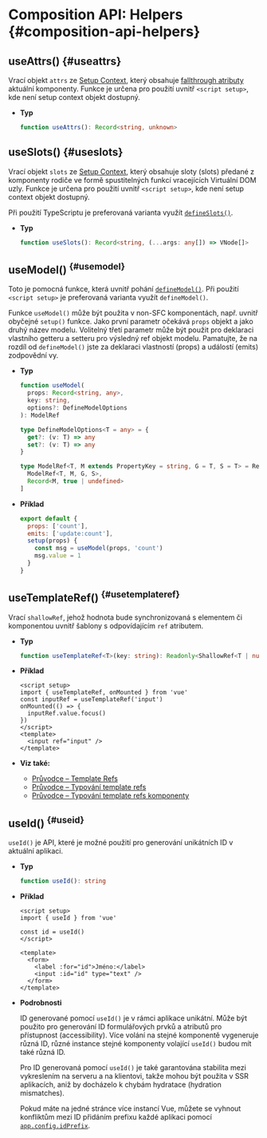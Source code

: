 # Composition API: Helpers {#composition-api-helpers}

## useAttrs() {#useattrs}

Vrací objekt `attrs` ze [Setup Context](/api/composition-api-setup#setup-context), který obsahuje [fallthrough atributy](/guide/components/attrs#fallthrough-attributes) aktuální komponenty. Funkce je určena pro použití uvnitř `<script setup>`, kde není setup context objekt dostupný.

- **Typ**

  ```ts
  function useAttrs(): Record<string, unknown>
  ```

## useSlots() {#useslots}

Vrací objekt `slots` ze [Setup Context](/api/composition-api-setup#setup-context), který obsahuje sloty (slots) předané z komponenty rodiče ve formě spustitelných funkcí vracejících Virtuální DOM uzly. Funkce je určena pro použití uvnitř `<script setup>`, kde není setup context objekt dostupný.

Při použití TypeScriptu je preferovaná varianta využít [`defineSlots()`](/api/sfc-script-setup#defineslots).

- **Typ**

  ```ts
  function useSlots(): Record<string, (...args: any[]) => VNode[]>
  ```

## useModel() <sup class="vt-badge" data-text="3.4+" /> {#usemodel}

Toto je pomocná funkce, která uvnitř pohání [`defineModel()`](/api/sfc-script-setup#definemodel). Při použití `<script setup>` je preferovaná varianta využít `defineModel()`.

Funkce `useModel()` může být použita v non-SFC komponentách, např. uvnitř obyčejné `setup()` funkce. Jako první parametr očekává `props` objekt a jako druhý název modelu. Volitelný třetí parametr může být použit pro deklaraci vlastního getteru a setteru pro výsledný ref objekt modelu. Pamatujte, že na rozdíl od `defineModel()` jste za deklaraci vlastností (props) a událostí (emits) zodpovědní vy.

- **Typ**

  ```ts
  function useModel(
    props: Record<string, any>,
    key: string,
    options?: DefineModelOptions
  ): ModelRef

  type DefineModelOptions<T = any> = {
    get?: (v: T) => any
    set?: (v: T) => any
  }

  type ModelRef<T, M extends PropertyKey = string, G = T, S = T> = Ref<G, S> & [
    ModelRef<T, M, G, S>,
    Record<M, true | undefined>
  ]
  ```

- **Příklad**

  ```js
  export default {
    props: ['count'],
    emits: ['update:count'],
    setup(props) {
      const msg = useModel(props, 'count')
      msg.value = 1
    }
  }
  ```

## useTemplateRef() <sup class="vt-badge" data-text="3.5+" /> {#usetemplateref}

Vrací `shallowRef`, jehož hodnota bude synchronizovaná s elementem či komponentou uvnitř šablony s odpovídajícím `ref` atributem.

- **Typ**

  ```ts
  function useTemplateRef<T>(key: string): Readonly<ShallowRef<T | null>>
  ```

- **Příklad**

  ```vue
  <script setup>
  import { useTemplateRef, onMounted } from 'vue'
  const inputRef = useTemplateRef('input')
  onMounted(() => {
    inputRef.value.focus()
  })
  </script>
  <template>
    <input ref="input" />
  </template>
  ```

- **Viz také:**
  - [Průvodce – Template Refs](/guide/essentials/template-refs)
  - [Průvodce – Typování template refs](/guide/typescript/composition-api#typing-template-refs) <sup class="vt-badge ts" />
  - [Průvodce – Typování template refs komponenty](/guide/typescript/composition-api#typing-component-template-refs) <sup class="vt-badge ts" />

## useId() <sup class="vt-badge" data-text="3.5+" /> {#useid}

`useId()` je API, které je možné použití pro generování unikátních ID v aktuální aplikaci.

- **Typ**

  ```ts
  function useId(): string
  ```

- **Příklad**

  ```vue
  <script setup>
  import { useId } from 'vue'

  const id = useId()
  </script>

  <template>
    <form>
      <label :for="id">Jméno:</label>
      <input :id="id" type="text" />
    </form>
  </template>
  ```

- **Podrobnosti**
  
  ID generované pomocí `useId()` je v rámci aplikace unikátní. Může být použito pro generování ID formulářových prvků a atributů pro přístupnost (accessibility). Více volání na stejné komponentě vygeneruje různá ID, různé instance stejné komponenty volající `useId()` budou mít také různá ID.

  Pro ID generovaná pomocí `useId()` je také garantována stabilita mezi vykreslením na serveru a na klientovi, takže mohou být použita v SSR aplikacích, aniž by docházelo k&nbsp;chybám hydratace (hydration mismatches).

  Pokud máte na jedné stránce více instancí Vue, můžete se vyhnout konfliktům mezi ID přidáním prefixu každé aplikaci pomocí [`app.config.idPrefix`](/api/application#app-config-idprefix).